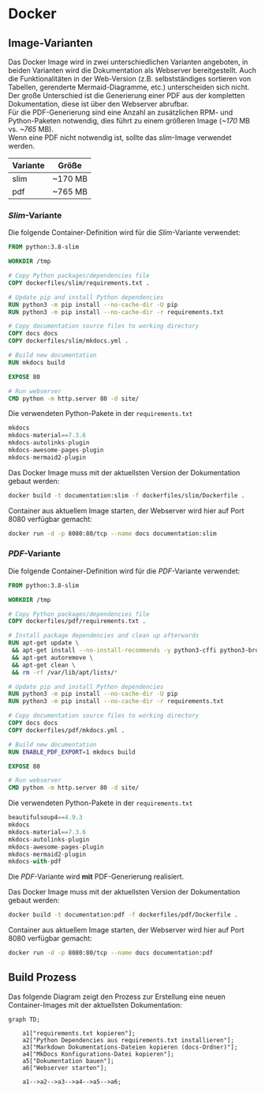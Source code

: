 # Docker

## Image-Varianten

Das Docker Image wird in zwei unterschiedlichen Varianten angeboten, in beiden Varianten wird die Dokumentation als Webserver bereitgestellt. Auch die Funktionalitäten in der Web-Version (z.B. selbstständiges sortieren von Tabellen, gerenderte Mermaid-Diagramme, etc.) unterscheiden sich nicht. Der große Unterschied ist die Generierung einer PDF aus der kompletten Dokumentation, diese ist über den Webserver abrufbar.  
Für die PDF-Generierung sind eine Anzahl an zusätzlichen RPM- und Python-Paketen notwendig, dies führt zu einem größeren Image (*~170* MB vs. *~765* MB).  
Wenn eine PDF nicht notwendig ist, sollte das *slim*-Image verwendet werden.

Variante | Größe
-------- | -----
slim     | ~170 MB
pdf      | ~765 MB

### *Slim*-Variante

Die folgende Container-Definition wird für die *Slim*-Variante verwendet:

```dockerfile
FROM python:3.8-slim

WORKDIR /tmp

# Copy Python packages/dependencies file
COPY dockerfiles/slim/requirements.txt .

# Update pip and install Python dependencies
RUN python3 -m pip install --no-cache-dir -U pip
RUN python3 -m pip install --no-cache-dir -r requirements.txt

# Copy documentation source files to working directory
COPY docs docs
COPY dockerfiles/slim/mkdocs.yml .

# Build new documentation
RUN mkdocs build

EXPOSE 80

# Run webserver
CMD python -m http.server 80 -d site/
```

Die verwendeten Python-Pakete in der `requirements.txt`

```python
mkdocs
mkdocs-material==7.3.6
mkdocs-autolinks-plugin
mkdocs-awesome-pages-plugin
mkdocs-mermaid2-plugin
```

Das Docker Image muss mit der aktuellsten Version der Dokumentation gebaut werden:
```bash
docker build -t documentation:slim -f dockerfiles/slim/Dockerfile .
```

Container aus aktuellem Image starten, der Webserver wird hier auf Port 8080 verfügbar gemacht:
```bash
docker run -d -p 8080:80/tcp --name docs documentation:slim
```

### *PDF*-Variante

Die folgende Container-Definition wird für die *PDF*-Variante verwendet:

```dockerfile
FROM python:3.8-slim

WORKDIR /tmp

# Copy Python packages/dependencies file
COPY dockerfiles/pdf/requirements.txt .

# Install package dependencies and clean up afterwards
RUN apt-get update \
 && apt-get install --no-install-recommends -y python3-cffi python3-brotli libpango-1.0-0 libpangoft2-1.0-0 chromium\
 && apt-get autoremove \
 && apt-get clean \
 && rm -rf /var/lib/apt/lists/*

# Update pip and install Python dependencies
RUN python3 -m pip install --no-cache-dir -U pip
RUN python3 -m pip install --no-cache-dir -r requirements.txt

# Copy documentation source files to working directory
COPY docs docs
COPY dockerfiles/pdf/mkdocs.yml .

# Build new documentation
RUN ENABLE_PDF_EXPORT=1 mkdocs build

EXPOSE 80

# Run webserver
CMD python -m http.server 80 -d site/
```

Die verwendeten Python-Pakete in der `requirements.txt`

```python
beautifulsoup4==4.9.3
mkdocs
mkdocs-material==7.3.6
mkdocs-autolinks-plugin
mkdocs-awesome-pages-plugin
mkdocs-mermaid2-plugin
mkdocs-with-pdf
```

Die *PDF*-Variante wird **mit** PDF-Generierung realisiert.

Das Docker Image muss mit der aktuellsten Version der Dokumentation gebaut werden:
```bash
docker build -t documentation:pdf -f dockerfiles/pdf/Dockerfile .
```

Container aus aktuellem Image starten, der Webserver wird hier auf Port 8080 verfügbar gemacht:
```bash
docker run -d -p 8080:80/tcp --name docs documentation:pdf
```

## Build Prozess

Das folgende Diagram zeigt den Prozess zur Erstellung eine neuen Container-Images mit der aktuellsten Dokumentation:

```mermaid
graph TD;

    a1["requirements.txt kopieren"];
    a2["Python Dependencies aus requirements.txt installieren"];
    a3["Markdown Dokumentations-Dateien kopieren (docs-Ordner)"];
    a4["MkDocs Konfigurations-Datei kopieren"];
    a5["Dokumentation bauen"];
    a6["Webserver starten"];

    a1-->a2-->a3-->a4-->a5-->a6;
```
